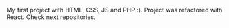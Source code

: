 My first project with HTML, CSS, JS and PHP :).
Project was refactored with React. Check next repositories.
